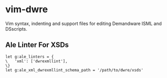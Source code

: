 # vim-dwre

Vim syntax, indenting and support files for editing Demandware ISML and DSscripts.

## Ale Linter For XSDs

```vim
let g:ale_linters = {
\   'xml': ['dwrexmllint'],
\}
let g:ale_xml_dwrexmllint_schema_path = '/path/to/dwre/xsds'
```

